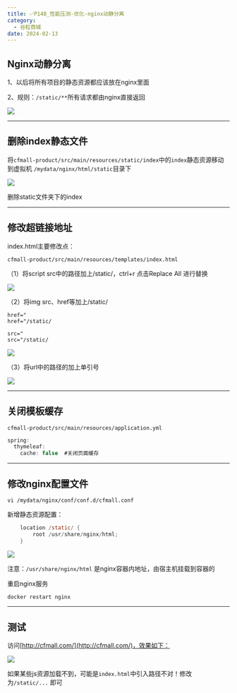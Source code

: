 ```yaml
---
title: ✅P148_性能压测-优化-nginx动静分离
category:
  - 谷粒商城
date: 2024-02-13
---
```


<!-- more -->

## Nginx动静分离

1、以后将所有项目的静态资源都应该放在nginx里面

2、规则：`/static/**`所有请求都由nginx直接返回

![](https://cfmall-hello.oss-cn-beijing.aliyuncs.com/img/202311/202312011646797.png#id=HcpUA&originHeight=386&originWidth=1197&originalType=binary&ratio=1&rotation=0&showTitle=false&status=done&style=none&title=)

---

## 删除index静态文件

将`cfmall-product/src/main/resources/static/index`中的`index`静态资源移动到虚拟机 `/mydata/nginx/html/static`目录下

![](https://cfmall-hello.oss-cn-beijing.aliyuncs.com/img/202311/202312011650357.png#id=ilynN&originHeight=236&originWidth=804&originalType=binary&ratio=1&rotation=0&showTitle=false&status=done&style=none&title=)

删除static文件夹下的index

---

## 修改超链接地址

index.html主要修改点：

`cfmall-product/src/main/resources/templates/index.html`

（1）将script src中的路径加上/static/，ctrl+r 点击Replace All 进行替换

![](https://cfmall-hello.oss-cn-beijing.aliyuncs.com/img/202311/202312011715535.png#id=kkSve&originHeight=232&originWidth=786&originalType=binary&ratio=1&rotation=0&showTitle=false&status=done&style=none&title=)

（2）将img src、href等加上/static/

```
href="
href="/static/

src="
src="/static/
```

![](https://cfmall-hello.oss-cn-beijing.aliyuncs.com/img/202311/202312011717959.png#id=vcjHB&originHeight=267&originWidth=932&originalType=binary&ratio=1&rotation=0&showTitle=false&status=done&style=none&title=)

（3）将url中的路径的加上单引号

![](https://cfmall-hello.oss-cn-beijing.aliyuncs.com/img/202311/202312011719769.png#id=gv2od&originHeight=316&originWidth=978&originalType=binary&ratio=1&rotation=0&showTitle=false&status=done&style=none&title=)

---

## 关闭模板缓存

`cfmall-product/src/main/resources/application.yml`

```java
spring:
  thymeleaf:
    cache: false  #关闭页面缓存
```

---

## 修改nginx配置文件

`vi /mydata/nginx/conf/conf.d/cfmall.conf`

新增静态资源配置：

```java
    location /static/ {
        root /usr/share/nginx/html;
    }
```

![](https://cfmall-hello.oss-cn-beijing.aliyuncs.com/img/202311/202312011708872.png#id=LmSan&originHeight=521&originWidth=670&originalType=binary&ratio=1&rotation=0&showTitle=false&status=done&style=none&title=)

注意：`/usr/share/nginx/html` 是nginx容器内地址，由宿主机挂载到容器的

重启nginx服务

```java
docker restart nginx
```

---

## 测试

访问[http://cfmall.com/](http://cfmall.com/)，效果如下：

![](https://cfmall-hello.oss-cn-beijing.aliyuncs.com/img/202311/202312011711632.png#id=UvxGZ&originHeight=584&originWidth=1358&originalType=binary&ratio=1&rotation=0&showTitle=false&status=done&style=none&title=)

如果某些js资源加载不到，可能是`index.html`中引入路径不对！修改为`/static/...` 即可
